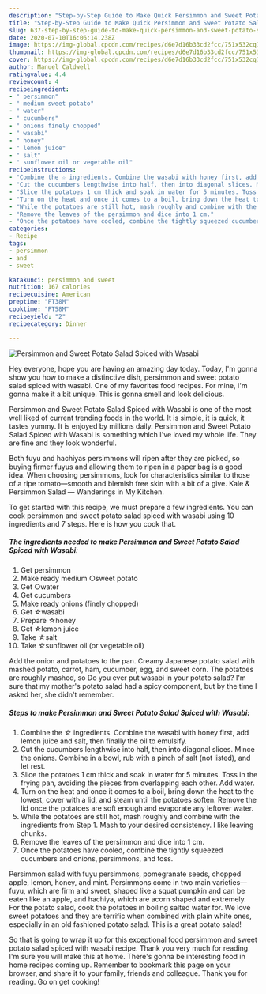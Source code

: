 ```yaml
---
description: "Step-by-Step Guide to Make Quick Persimmon and Sweet Potato Salad Spiced with Wasabi"
title: "Step-by-Step Guide to Make Quick Persimmon and Sweet Potato Salad Spiced with Wasabi"
slug: 637-step-by-step-guide-to-make-quick-persimmon-and-sweet-potato-salad-spiced-with-wasabi
date: 2020-07-10T16:06:14.238Z
image: https://img-global.cpcdn.com/recipes/d6e7d16b33cd2fcc/751x532cq70/persimmon-and-sweet-potato-salad-spiced-with-wasabi-recipe-main-photo.jpg
thumbnail: https://img-global.cpcdn.com/recipes/d6e7d16b33cd2fcc/751x532cq70/persimmon-and-sweet-potato-salad-spiced-with-wasabi-recipe-main-photo.jpg
cover: https://img-global.cpcdn.com/recipes/d6e7d16b33cd2fcc/751x532cq70/persimmon-and-sweet-potato-salad-spiced-with-wasabi-recipe-main-photo.jpg
author: Manuel Caldwell
ratingvalue: 4.4
reviewcount: 4
recipeingredient:
- " persimmon"
- " medium sweet potato"
- " water"
- " cucumbers"
- " onions finely chopped"
- " wasabi"
- " honey"
- " lemon juice"
- " salt"
- " sunflower oil or vegetable oil"
recipeinstructions:
- "Combine the ☆ ingredients. Combine the wasabi with honey first, add lemon juice and salt, then finally the oil to emulsify."
- "Cut the cucumbers lengthwise into half, then into diagonal slices. Mince the onions. Combine in a bowl, rub with a pinch of salt (not listed), and let rest."
- "Slice the potatoes 1 cm thick and soak in water for 5 minutes. Toss in the frying pan, avoiding the pieces from overlapping each other. Add water."
- "Turn on the heat and once it comes to a boil, bring down the heat to the lowest, cover with a lid, and steam until the potatoes soften. Remove the lid once the potatoes are soft enough and evaporate any leftover water."
- "While the potatoes are still hot, mash roughly and combine with the ingredients from Step 1. Mash to your desired consistency. I like leaving chunks."
- "Remove the leaves of the persimmon and dice into 1 cm."
- "Once the potatoes have cooled, combine the tightly squeezed cucumbers and onions, persimmons, and toss."
categories:
- Recipe
tags:
- persimmon
- and
- sweet

katakunci: persimmon and sweet 
nutrition: 167 calories
recipecuisine: American
preptime: "PT38M"
cooktime: "PT58M"
recipeyield: "2"
recipecategory: Dinner

---
```



![Persimmon and Sweet Potato Salad Spiced with Wasabi](https://img-global.cpcdn.com/recipes/d6e7d16b33cd2fcc/751x532cq70/persimmon-and-sweet-potato-salad-spiced-with-wasabi-recipe-main-photo.jpg)

Hey everyone, hope you are having an amazing day today. Today, I'm gonna show you how to make a distinctive dish, persimmon and sweet potato salad spiced with wasabi. One of my favorites food recipes. For mine, I'm gonna make it a bit unique. This is gonna smell and look delicious.

Persimmon and Sweet Potato Salad Spiced with Wasabi is one of the most well liked of current trending foods in the world. It is simple, it is quick, it tastes yummy. It is enjoyed by millions daily. Persimmon and Sweet Potato Salad Spiced with Wasabi is something which I've loved my whole life. They are fine and they look wonderful.

Both fuyu and hachiyas persimmons will ripen after they are picked, so buying firmer fuyus and allowing them to ripen in a paper bag is a good idea. When choosing persimmons, look for characteristics similar to those of a ripe tomato—smooth and blemish free skin with a bit of a give. Kale &amp; Persimmon Salad — Wanderings in My Kitchen.


To get started with this recipe, we must prepare a few ingredients. You can cook persimmon and sweet potato salad spiced with wasabi using 10 ingredients and 7 steps. Here is how you cook that.

<!--inarticleads1-->

##### The ingredients needed to make Persimmon and Sweet Potato Salad Spiced with Wasabi:

1. Get  persimmon
1. Make ready  medium ○sweet potato
1. Get  ○water
1. Get  cucumbers
1. Make ready  onions (finely chopped)
1. Get  ☆wasabi
1. Prepare  ☆honey
1. Get  ☆lemon juice
1. Take  ☆salt
1. Take  ☆sunflower oil (or vegetable oil)


Add the onion and potatoes to the pan. Creamy Japanese potato salad with mashed potato, carrot, ham, cucumber, egg, and sweet corn. The potatoes are roughly mashed, so Do you ever put wasabi in your potato salad? I&#39;m sure that my mother&#39;s potato salad had a spicy component, but by the time I asked her, she didn&#39;t remember. 

<!--inarticleads2-->

##### Steps to make Persimmon and Sweet Potato Salad Spiced with Wasabi:

1. Combine the ☆ ingredients. Combine the wasabi with honey first, add lemon juice and salt, then finally the oil to emulsify.
1. Cut the cucumbers lengthwise into half, then into diagonal slices. Mince the onions. Combine in a bowl, rub with a pinch of salt (not listed), and let rest.
1. Slice the potatoes 1 cm thick and soak in water for 5 minutes. Toss in the frying pan, avoiding the pieces from overlapping each other. Add water.
1. Turn on the heat and once it comes to a boil, bring down the heat to the lowest, cover with a lid, and steam until the potatoes soften. Remove the lid once the potatoes are soft enough and evaporate any leftover water.
1. While the potatoes are still hot, mash roughly and combine with the ingredients from Step 1. Mash to your desired consistency. I like leaving chunks.
1. Remove the leaves of the persimmon and dice into 1 cm.
1. Once the potatoes have cooled, combine the tightly squeezed cucumbers and onions, persimmons, and toss.


Persimmon salad with fuyu persimmons, pomegranate seeds, chopped apple, lemon, honey, and mint. Persimmons come in two main varieties—fuyu, which are firm and sweet, shaped like a squat pumpkin and can be eaten like an apple, and hachiya, which are acorn shaped and extremely. For the potato salad, cook the potatoes in boiling salted water for. We love sweet potatoes and they are terrific when combined with plain white ones, especially in an old fashioned potato salad. This is a great potato salad! 

So that is going to wrap it up for this exceptional food persimmon and sweet potato salad spiced with wasabi recipe. Thank you very much for reading. I'm sure you will make this at home. There's gonna be interesting food in home recipes coming up. Remember to bookmark this page on your browser, and share it to your family, friends and colleague. Thank you for reading. Go on get cooking!
